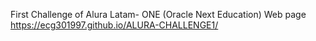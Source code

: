 First Challenge of Alura Latam- ONE (Oracle Next Education)
Web page https://ecg301997.github.io/ALURA-CHALLENGE1/
